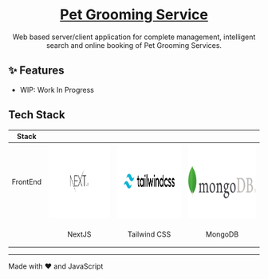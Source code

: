 <p align="center">
  <a href="#">
    <h1 align="center">Pet Grooming Service</h1>
  </a>
</p>
<p align="center">Web based server/client application for complete management, intelligent search and online booking of Pet Grooming Services.</p>

## ✨ Features

-   WIP: Work In Progress

## Tech Stack

| Stack       |  |  |  |
| ----------- | ----------- | ----------- | ----------- |
| FrontEnd      | <img src="./public/assets/mdImages/nextjs.png" width="300" height="150">       | <img src="./public/assets/mdImages/tailwind.jpg" width="300" height="150">       | <img src="./public/assets/mdImages/mongodb.jpg" width="300" height="150">       |
|    | <p align="center">NextJS</p> | <p align="center">Tailwind CSS</p> | <p align="center">MongoDB</p> |
---
Made with :heart: and JavaScript 